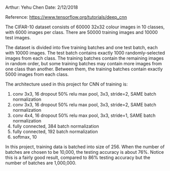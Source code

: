 Arthur: Yehu Chen
Date: 2/12/2018

Reference: https://www.tensorflow.org/tutorials/deep_cnn

The CIFAR-10 dataset consists of 60000 32x32 colour images in 10 classes, with 6000 images per class. There are 50000 training images and 10000 test images. 

The dataset is divided into five training batches and one test batch, each with 10000 images. The test batch contains exactly 1000 randomly-selected images from each class. The training batches contain the remaining images in random order, but some training batches may contain more images from one class than another. Between them, the training batches contain exactly 5000 images from each class. 


The architecture used in this project for CNN of training is:
1. 	conv 3x3, 16
	dropout 50%
	relu
	max pool, 3x3, stride=2, SAME
	batch normalization
2. 	conv 3x3, 16
	dropout 50%
	relu
	max pool, 3x3, stride=2, SAME
	batch normalization
3. 	conv 4x4, 16
	dropout 50%
	relu
	max pool, 3x3, stride=1, SAME
	batch normalization
4.	fully connected, 384
	batch normalization
5.	fully connected, 192
	batch normalization
6.	softmax, 10


In this project, training data is batched into size of 256. When the number of batches 
are chosen to be 10,000, the testing accuracy is about 76%. Notice this is a fairly good
result, compared to 86% testing accuracy but the number of batches are 1,000,000.
